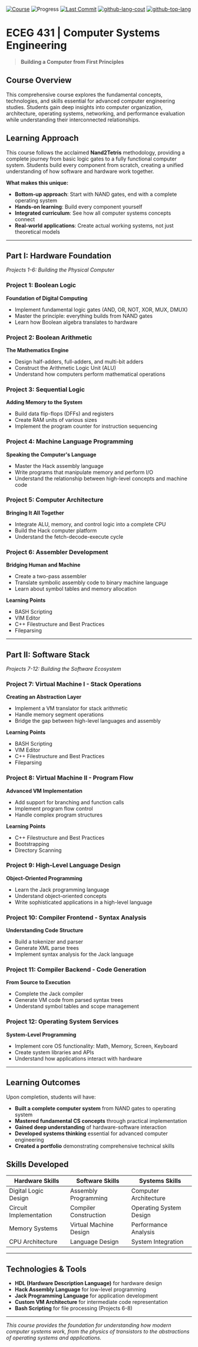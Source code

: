 [![Course](https://img.shields.io/badge/Course-nand2tetris-critical)](https://www.nand2tetris.org/)
![Progress](https://img.shields.io/static/v1?label=Completion&message=66.67%&color=orange)
[![Last Commit](https://img.shields.io/github/last-commit/ACherniske/ECEG431)](https://github.com/ACherniske/ECEG431)
[![github-lang-cout](https://img.shields.io/github/languages/count/ACherniske/ECEG431?style=social&logo=github)](https://github.com/ACherniske/ECEG431)
[![github-top-lang](https://img.shields.io/github/languages/top/ACherniske/ECEG431?style=social&logo=github)](https://github.com/ACherniske/ECEG431)

# ECEG 431 | Computer Systems Engineering

> **Building a Computer from First Principles**

## Course Overview

This comprehensive course explores the fundamental concepts, technologies, and skills essential for advanced computer engineering studies. Students gain deep insights into computer organization, architecture, operating systems, networking, and performance evaluation while understanding their interconnected relationships.

## Learning Approach

This course follows the acclaimed **Nand2Tetris** methodology, providing a complete journey from basic logic gates to a fully functional computer system. Students build every component from scratch, creating a unified understanding of how software and hardware work together.

**What makes this unique:**
- **Bottom-up approach**: Start with NAND gates, end with a complete operating system
- **Hands-on learning**: Build every component yourself
- **Integrated curriculum**: See how all computer systems concepts connect
- **Real-world applications**: Create actual working systems, not just theoretical models

---

## Part I: Hardware Foundation
*Projects 1-6: Building the Physical Computer*

### Project 1: Boolean Logic
**Foundation of Digital Computing**
- Implement fundamental logic gates (AND, OR, NOT, XOR, MUX, DMUX)
- Master the principle: everything builds from NAND gates
- Learn how Boolean algebra translates to hardware

### Project 2: Boolean Arithmetic  
**The Mathematics Engine**
- Design half-adders, full-adders, and multi-bit adders
- Construct the Arithmetic Logic Unit (ALU)
- Understand how computers perform mathematical operations

### Project 3: Sequential Logic
**Adding Memory to the System**
- Build data flip-flops (DFFs) and registers
- Create RAM units of various sizes
- Implement the program counter for instruction sequencing

### Project 4: Machine Language Programming
**Speaking the Computer's Language**
- Master the Hack assembly language
- Write programs that manipulate memory and perform I/O
- Understand the relationship between high-level concepts and machine code

### Project 5: Computer Architecture
**Bringing It All Together**
- Integrate ALU, memory, and control logic into a complete CPU
- Build the Hack computer platform
- Understand the fetch-decode-execute cycle

### Project 6: Assembler Development
**Bridging Human and Machine**
- Create a two-pass assembler
- Translate symbolic assembly code to binary machine language
- Learn about symbol tables and memory allocation

**Learning Points**
- BASH Scripting
- VIM Editor
- C++ Filestructure and Best Practices
- Fileparsing

---

## Part II: Software Stack
*Projects 7-12: Building the Software Ecosystem*

### Project 7: Virtual Machine I - Stack Operations
**Creating an Abstraction Layer**
- Implement a VM translator for stack arithmetic
- Handle memory segment operations
- Bridge the gap between high-level languages and assembly

**Learning Points**
- BASH Scripting
- VIM Editor
- C++ Filestructure and Best Practices
- Fileparsing

### Project 8: Virtual Machine II - Program Flow
**Advanced VM Implementation**
- Add support for branching and function calls
- Implement program flow control
- Handle complex program structures

**Learning Points**
- C++ Filestructure and Best Practices
- Bootstrapping
- Directory Scanning

### Project 9: High-Level Language Design
**Object-Oriented Programming**
- Learn the Jack programming language
- Understand object-oriented concepts
- Write sophisticated applications in a high-level language

### Project 10: Compiler Frontend - Syntax Analysis
**Understanding Code Structure**
- Build a tokenizer and parser
- Generate XML parse trees
- Implement syntax analysis for the Jack language

### Project 11: Compiler Backend - Code Generation
**From Source to Execution**
- Complete the Jack compiler
- Generate VM code from parsed syntax trees
- Understand symbol tables and scope management

### Project 12: Operating System Services
**System-Level Programming**
- Implement core OS functionality: Math, Memory, Screen, Keyboard
- Create system libraries and APIs
- Understand how applications interact with hardware

---

## Learning Outcomes

Upon completion, students will have:

- **Built a complete computer system** from NAND gates to operating system
- **Mastered fundamental CS concepts** through practical implementation
- **Gained deep understanding** of hardware-software interaction
- **Developed systems thinking** essential for advanced computer engineering
- **Created a portfolio** demonstrating comprehensive technical skills

## Skills Developed

| **Hardware Skills** | **Software Skills** | **Systems Skills** |
|-------------------|-------------------|------------------|
| Digital Logic Design | Assembly Programming | Computer Architecture |
| Circuit Implementation | Compiler Construction | Operating System Design |
| Memory Systems | Virtual Machine Design | Performance Analysis |
| CPU Architecture | Language Design | System Integration |

---

## Technologies & Tools

- **HDL (Hardware Description Language)** for hardware design
- **Hack Assembly Language** for low-level programming
- **Jack Programming Language** for application development
- **Custom VM Architecture** for intermediate code representation
- **Bash Scripting** for file processing (Projects 6-8)

---

*This course provides the foundation for understanding how modern computer systems work, from the physics of transistors to the abstractions of operating systems and applications.*